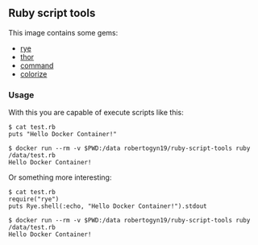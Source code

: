 ## Ruby script tools

This image contains some gems:

* [rye](https://github.com/delano/rye)
* [thor](https://github.com/erikhuda/thor)
* [command](https://github.com/tj/commander)
* [colorize](https://github.com/fazibear/colorize)

### Usage

With this you are capable of execute scripts like this:

``` shell
$ cat test.rb
puts "Hello Docker Container!"

$ docker run --rm -v $PWD:/data robertogyn19/ruby-script-tools ruby /data/test.rb
Hello Docker Container!
```

Or something more interesting:

``` shell
$ cat test.rb
require("rye")
puts Rye.shell(:echo, "Hello Docker Container!").stdout

$ docker run --rm -v $PWD:/data robertogyn19/ruby-script-tools ruby /data/test.rb
Hello Docker Container!
```